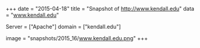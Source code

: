 
+++
date = "2015-04-18"
title = "Snapshot of http://www.kendall.edu"
data = "www.kendall.edu"

Server = ["Apache"]
domain = ["kendall.edu"]

  image = "snapshots/2015_16/www.kendall.edu.png"
+++
#
